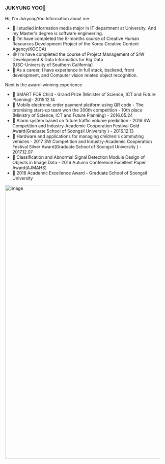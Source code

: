 ### JUKYUNG YOO👋


>
Hi, I'm JukyungYoo
Information about me
- 🔭 I studied information media major in IT department at University. And my Master's degree is software engineering.
- 🌱 I’m have completed the 8-months course of Creative Human Resources Development Project of the Korea Creative Content Agency(KOCCA)
- 😄 I’m have completed the course of Project Management of S/W Development & Data Informatics for Big Data
     </br>(USC-University of Southern California)
- 👯 As a career, I have experience in full stack, backend, front development, and Computer vision related object recognition.
>
Next is the award-winning experience
- 🌱 SMART FOR Child  - Grand Prize (Minister of Science, ICT and Future Planning)- 2015.12.14
- 🌱 Mobile electronic order payment platform using QR code - The promising start-up team won the 300th competition - 10th place
    </br>(Ministry of Science, ICT and Future Planning) - 2016.05.24
- 🌱 Alarm system based on future traffic volume prediction - 2016 SW Competition and Industry-Academic Cooperation Festival Gold Award(Graduate School of Soongsil University
) - 2016.12.13
- 🌱 Hardware and applications for managing children's commuting vehicles - 2017 SW Competition and Industry-Academic Cooperation Festival Silver Award(Graduate School of Soongsil University
) - 2017.12.07
- 🌱 Classification and Abnormal Signal Detection Module Design of Objects in Image Data - 2016 Autumn Conference Excellent Paper Award(AJMAHS)
- 🌱 2018 Academic Excellence Award - Graduate School of Soongsil University


<img width="888" alt="image" src="https://user-images.githubusercontent.com/14118735/207500421-001334b7-50d0-4cfd-9dca-501461337b4e.png">
